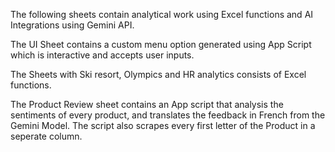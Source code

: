 The following sheets contain analytical work using Excel functions and AI Integrations using Gemini API.

The UI Sheet contains a custom menu option generated using App Script which is interactive and accepts user inputs.

The Sheets with Ski resort, Olympics and HR analytics consists of Excel functions.

The Product Review sheet contains an App script that analysis the sentiments of every product, and translates the feedback in French from the Gemini Model. 
The script also scrapes every first letter of the Product in a seperate column.
